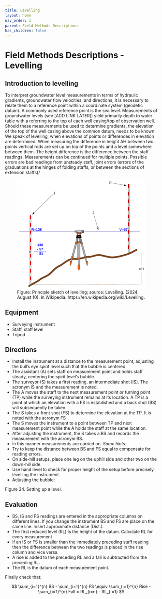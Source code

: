 ```yaml
---
title: Levelling
layout: home
nav_order: 1
parent: Field Methods Descriptions
has_children: false
---
```


<script
  src="https://cdn.mathjax.org/mathjax/latest/MathJax.js?config=TeX-AMS-MML_HTMLorMML"
  type="text/javascript">
</script>

# Field Methods Descriptions - **Levelling**

## Introduction to levelling
To interpret groundwater level measurements in terms of hydraulic gradients, groundwater flow velocities, and directions, it is necessary to relate them to a reference point within a coordinate system (geodetic datum). A commonly used reference point is the sea level. Measurements of groundwater levels (see [ADD LINK LATER]) yield primarily depth to water table with a referring to the top of each well casing/top of observation well. Should these measurements be used to determine gradients, the elevation of the top of the well casing above the common datum, needs to be known.
We speak of levelling, when elevations of points or differences in elevation are determined. When measuring the difference in height ΔH between two points vertical rods are set up on top of the points and a level somewhere between them. The height difference is the difference between the staff readings. Measurements can be continued for multiple points. Possible errors are bad readings from unsteady staff, joint errors (errors of the graduations at the hinges of folding staffs, or between the sections of extension staffs)/

<figure>
  <img src="../assets/images/01M/Levelling.png" alt="Principle sketch of levelling"/>
  <figcaption>Figure: Principle sketch of levelling; source: Levelling. (2024, August 10). In Wikipedia. https://en.wikipedia.org/wiki/Levelling.</figcaption>
</figure>

## Equipment
* Surveying instrument
* Staff, staff level
* Tripod

## Directions
* Install the instrument at a distance to the measurement point, adjusting the bull’s eye spirit level such that the bubble is centered
* The assistant (A) sets staff on measurement point and holds staff steady, centering the spirit level’s bubble.
* The surveyor (S) takes a first reading, an intermediate shot (IS). The acronym IS and the measurement is noted.
* The A moves the staff to the next measurement point or turning point (TP) while the surveying instrument remains at its location. A TP is a point at which an elevation with a FS is established and a back shot (BS) will subsequently be taken.
* The S takes a front shot (FS) to determine the elevation at the TP. It is noted with the acronym FS
* The S moves the instrument to a point between TP and next measurement point while the A holds the staff at the same location.
* After adjusting the instrument, the S takes a BS and records the measurement with the acronym BS.
* In this manner measurements are carried on.
_Some hints:_
* Try to keep the distance between BS and FS equal to compensate for reading errors.
* On side-hill setups, place one leg on the uphill side and other two on the down-hill side.
* Use hand level to check for proper height of the setup before precisely levelling the instrument.
* Adjusting the bubble:

 
Figure 24. Setting up a level.

## Evaluation
* BS, IS and FS readings are entered in the appropriate columns on different lines. If you change the instrument BS and FS are place on the same line. Insert approximate distance (Dist.).
* The first reduced level (RL) is the height of the datum. Calculate RL for every measurement
* If an IS or FS is smaller than the immediately preceding staff reading then the difference between the two readings is placed in the rise column and vice versa.
* A rise is added to the preceding RL and a fall is subtracted from the preceding RL.
* The RL is the datum of each measurement point. 

Finally check that:

$$ \sum_{i=1}^{n} BS - \sum_{i=1}^{n} FS \equiv \sum_{i=1}^{n} Rise - \sum_{i=1}^{n} Fall = RL_{i=n} - RL_{i=1} $$
